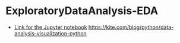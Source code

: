 # ExploratoryDataAnalysis-EDA
- [Link for the Jupyter notebook](./TitanicDataset/TitanicDataset.ipynb)
https://kite.com/blog/python/data-analysis-visualization-python
